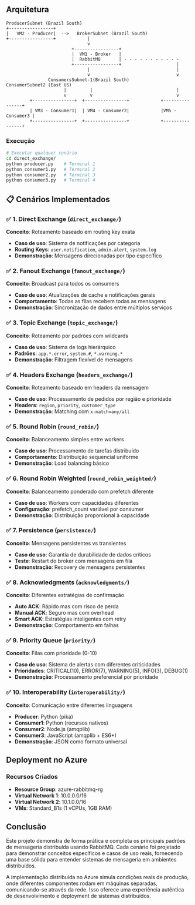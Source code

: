 
## Arquitetura 

```
ProducerSubnet (Brazil South)
+-----------------+
|   VM2 - Producer|  -->   BrokerSubnet (Brazil South)
+-----------------+            |
                               v
                         +-----------------+
                         |  VM1 - Broker   |
                         |  RabbitMQ       | - - - - - - - - - - - 
                         +-----------------+                     |
                               |                                 |
                               v                                 v
                ConsumersSubnet-1(Brazil South)         ConsumerSubnet2 (East US)
                      |         |                                |
                      v         v                                v
         +----------------+  +----------------+            +----------------+
         | VM3 - Consumer1|  | VM4 - Consumer2|            |VM5 - Consumer3 |
         +----------------+  +----------------+            +----------------+

```

### Execução
```bash
# Executar qualquer cenário
cd direct_exchange/
python producer.py    # Terminal 1
python consumer1.py   # Terminal 2
python consumer2.py   # Terminal 3
python consumer3.py   # Terminal 4
```

## 📋 Cenários Implementados

### ✅ 1. Direct Exchange (`direct_exchange/`)
**Conceito**: Roteamento baseado em routing key exata
- **Caso de uso**: Sistema de notificações por categoria
- **Routing Keys**: `user.notification`, `admin.alert`, `system.log`
- **Demonstração**: Mensagens direcionadas por tipo específico

### ✅ 2. Fanout Exchange (`fanout_exchange/`)
**Conceito**: Broadcast para todos os consumers
- **Caso de uso**: Atualizações de cache e notificações gerais
- **Comportamento**: Todas as filas recebem todas as mensagens
- **Demonstração**: Sincronização de dados entre múltiplos serviços

### ✅ 3. Topic Exchange (`topic_exchange/`)
**Conceito**: Roteamento por padrões com wildcards
- **Caso de uso**: Sistema de logs hierárquico
- **Padrões**: `app.*.error`, `system.#`, `*.warning.*`
- **Demonstração**: Filtragem flexível de mensagens

### ✅ 4. Headers Exchange (`headers_exchange/`)
**Conceito**: Roteamento baseado em headers da mensagem
- **Caso de uso**: Processamento de pedidos por região e prioridade
- **Headers**: `region`, `priority`, `customer_type`
- **Demonstração**: Matching com `x-match=any/all`

### ✅ 5. Round Robin (`round_robin/`)
**Conceito**: Balanceamento simples entre workers
- **Caso de uso**: Processamento de tarefas distribuído
- **Comportamento**: Distribuição sequencial uniforme
- **Demonstração**: Load balancing básico

### ✅ 6. Round Robin Weighted (`round_robin_weighted/`)
**Conceito**: Balanceamento ponderado com prefetch diferente
- **Caso de uso**: Workers com capacidades diferentes
- **Configuração**: prefetch_count variável por consumer
- **Demonstração**: Distribuição proporcional à capacidade

### ✅ 7. Persistence (`persistence/`)
**Conceito**: Mensagens persistentes vs transientes
- **Caso de uso**: Garantia de durabilidade de dados críticos
- **Teste**: Restart do broker com mensagens em fila
- **Demonstração**: Recovery de mensagens persistentes

### ✅ 8. Acknowledgments (`acknowledgments/`)
**Conceito**: Diferentes estratégias de confirmação
- **Auto ACK**: Rápido mas com risco de perda
- **Manual ACK**: Seguro mas com overhead
- **Smart ACK**: Estratégias inteligentes com retry
- **Demonstração**: Comportamento em falhas

### ✅ 9. Priority Queue (`priority/`)
**Conceito**: Filas com prioridade (0-10)
- **Caso de uso**: Sistema de alertas com diferentes criticidades
- **Prioridades**: CRITICAL(10), ERROR(7), WARNING(5), INFO(3), DEBUG(1)
- **Demonstração**: Processamento preferencial por prioridade

### ✅ 10. Interoperability (`interoperability/`)
**Conceito**: Comunicação entre diferentes linguagens
- **Producer**: Python (pika)
- **Consumer1**: Python (recursos nativos)
- **Consumer2**: Node.js (amqplib)
- **Consumer3**: JavaScript (amqplib + ES6+)
- **Demonstração**: JSON como formato universal


## Deployment no Azure

### Recursos Criados
- **Resource Group**: azure-rabbitmq-rg
- **Virtual Network 1**: 10.0.0.0/16
- **Virtual Network 2**: 10.1.0.0/16
- **VMs**: Standard_B1s (1 vCPUs, 1GB RAM)


## Conclusão

Este projeto demonstra de forma prática e completa os principais padrões de mensageria distribuída usando RabbitMQ. Cada cenário foi projetado para demonstrar conceitos específicos e casos de uso reais, fornecendo uma base sólida para entender sistemas de mensageria em ambientes distribuídos.

A implementação distribuída no Azure simula condições reais de produção, onde diferentes componentes rodam em máquinas separadas, comunicando-se através da rede. Isso oferece uma experiência autêntica de desenvolvimento e deployment de sistemas distribuídos.

